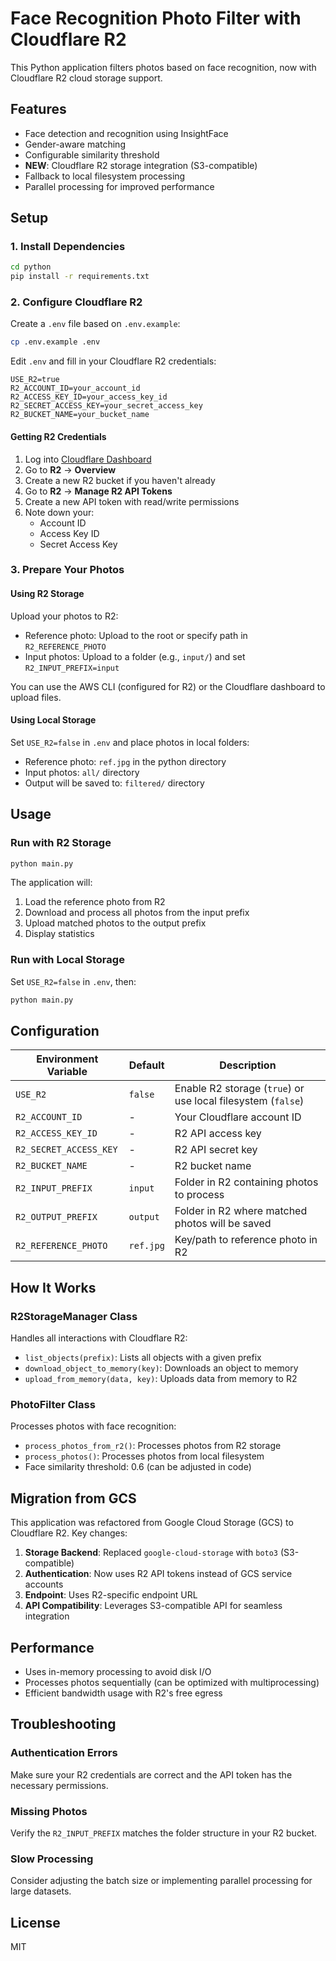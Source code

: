 # Face Recognition Photo Filter with Cloudflare R2

This Python application filters photos based on face recognition, now with Cloudflare R2 cloud storage support.

## Features

- Face detection and recognition using InsightFace
- Gender-aware matching
- Configurable similarity threshold
- **NEW**: Cloudflare R2 storage integration (S3-compatible)
- Fallback to local filesystem processing
- Parallel processing for improved performance

## Setup

### 1. Install Dependencies

```bash
cd python
pip install -r requirements.txt
```

### 2. Configure Cloudflare R2

Create a `.env` file based on `.env.example`:

```bash
cp .env.example .env
```

Edit `.env` and fill in your Cloudflare R2 credentials:

```env
USE_R2=true
R2_ACCOUNT_ID=your_account_id
R2_ACCESS_KEY_ID=your_access_key_id
R2_SECRET_ACCESS_KEY=your_secret_access_key
R2_BUCKET_NAME=your_bucket_name
```

#### Getting R2 Credentials

1. Log into [Cloudflare Dashboard](https://dash.cloudflare.com/)
2. Go to **R2** → **Overview**
3. Create a new R2 bucket if you haven't already
4. Go to **R2** → **Manage R2 API Tokens**
5. Create a new API token with read/write permissions
6. Note down your:
   - Account ID
   - Access Key ID
   - Secret Access Key

### 3. Prepare Your Photos

#### Using R2 Storage

Upload your photos to R2:
- Reference photo: Upload to the root or specify path in `R2_REFERENCE_PHOTO`
- Input photos: Upload to a folder (e.g., `input/`) and set `R2_INPUT_PREFIX=input`

You can use the AWS CLI (configured for R2) or the Cloudflare dashboard to upload files.

#### Using Local Storage

Set `USE_R2=false` in `.env` and place photos in local folders:
- Reference photo: `ref.jpg` in the python directory
- Input photos: `all/` directory
- Output will be saved to: `filtered/` directory

## Usage

### Run with R2 Storage

```bash
python main.py
```

The application will:
1. Load the reference photo from R2
2. Download and process all photos from the input prefix
3. Upload matched photos to the output prefix
4. Display statistics

### Run with Local Storage

Set `USE_R2=false` in `.env`, then:

```bash
python main.py
```

## Configuration

| Environment Variable | Default | Description |
|---------------------|---------|-------------|
| `USE_R2` | `false` | Enable R2 storage (`true`) or use local filesystem (`false`) |
| `R2_ACCOUNT_ID` | - | Your Cloudflare account ID |
| `R2_ACCESS_KEY_ID` | - | R2 API access key |
| `R2_SECRET_ACCESS_KEY` | - | R2 API secret key |
| `R2_BUCKET_NAME` | - | R2 bucket name |
| `R2_INPUT_PREFIX` | `input` | Folder in R2 containing photos to process |
| `R2_OUTPUT_PREFIX` | `output` | Folder in R2 where matched photos will be saved |
| `R2_REFERENCE_PHOTO` | `ref.jpg` | Key/path to reference photo in R2 |

## How It Works

### R2StorageManager Class

Handles all interactions with Cloudflare R2:
- `list_objects(prefix)`: Lists all objects with a given prefix
- `download_object_to_memory(key)`: Downloads an object to memory
- `upload_from_memory(data, key)`: Uploads data from memory to R2

### PhotoFilter Class

Processes photos with face recognition:
- `process_photos_from_r2()`: Processes photos from R2 storage
- `process_photos()`: Processes photos from local filesystem
- Face similarity threshold: 0.6 (can be adjusted in code)

## Migration from GCS

This application was refactored from Google Cloud Storage (GCS) to Cloudflare R2. Key changes:

1. **Storage Backend**: Replaced `google-cloud-storage` with `boto3` (S3-compatible)
2. **Authentication**: Now uses R2 API tokens instead of GCS service accounts
3. **Endpoint**: Uses R2-specific endpoint URL
4. **API Compatibility**: Leverages S3-compatible API for seamless integration

## Performance

- Uses in-memory processing to avoid disk I/O
- Processes photos sequentially (can be optimized with multiprocessing)
- Efficient bandwidth usage with R2's free egress

## Troubleshooting

### Authentication Errors

Make sure your R2 credentials are correct and the API token has the necessary permissions.

### Missing Photos

Verify the `R2_INPUT_PREFIX` matches the folder structure in your R2 bucket.

### Slow Processing

Consider adjusting the batch size or implementing parallel processing for large datasets.

## License

MIT
